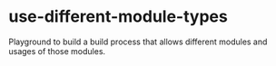 # use-different-module-types
Playground to build a build process that allows different modules and usages of those modules.
